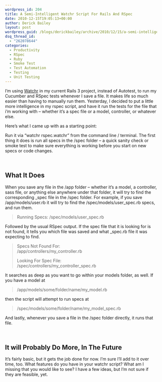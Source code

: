 ```yaml
---
wordpress_id: 204
title: A Semi-Intelligent Watchr Script For Rails And RSpec
date: 2010-12-15T19:05:13+00:00
author: Derick Bailey
layout: post
wordpress_guid: /blogs/derickbailey/archive/2010/12/15/a-semi-intelligent-watchr-script-for-rails-and-rspec.aspx
dsq_thread_id:
  - "262078644"
categories:
  - Productivity
  - RSpec
  - Ruby
  - Smoke Test
  - Test Automation
  - Testing
  - Unit Testing
---
```

I&#8217;m using [Watchr](https://github.com/mynyml/watchr) in my current Rails 3 project, instead of Autotest, to run my Cucumber and RSpec tests whenever I save a file. It makes life so much easier than having to manually run them. Yesterday, I decided to put a little more intelligence in my rspec script, and have it run the tests for the file that i&#8217;m working with &#8211; whether it&#8217;s a spec file or a model, controller, or whatever else.

Here&#8217;s what I came up with as a starting point:</p> 

Run it via &#8220;watchr rspec.watchr&#8221; from the command line / terminal. The first thing it does is run all specs in the /spec folder &#8211; a quick sanity check or smoke test to make sure everything is working before you start on new specs or code changes.

 

## What It Does

When you save any file in the /app folder &#8211; whether it&#8217;s a model, a controller, sass file, or anything else anywhere under that folder, it will try to find the corresponding \_spec file in the /spec folder. For example, if you save /app/models/user.rb it will try to find the /spec/models/user\_spec.rb specs, and run them.

> Running Specs: /spec/models/user_spec.rb

Followed by the usual RSpec output. If the spec file that it is looking for is not found, it tells you which file was saved and what _spec.rb file it was expecting to find.

> Specs Not Found For:   
> /app/controllers/my_controller.rb
> 
> Looking For Spec File:  
> /spec/controllers/my\_controller\_spec.rb

It searches as deep as you want to go within your models folder, as well. If you have a model at

> /app/models/some/folder/name/my_model.rb

then the script will attempt to run specs at

> /spec/models/some/folder/name/my\_model\_spec.rb

And lastly, whenever you save a file in the /spec folder directly, it runs that file.

 

## It will Probably Do More, In The Future

It&#8217;s fairly basic, but it gets the job done for now. I&#8217;m sure I&#8217;ll add to it over time, too. What features do you have in your watchr script? What am I missing that you would like to see? I have a few ideas, but I&#8217;m not sure if they are feasible, yet.